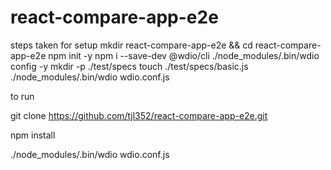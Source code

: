 # react-compare-app-e2e

steps taken for setup
mkdir react-compare-app-e2e && cd react-compare-app-e2e
npm init -y
npm i --save-dev @wdio/cli
./node_modules/.bin/wdio config -y
mkdir -p ./test/specs
touch ./test/specs/basic.js
./node_modules/.bin/wdio wdio.conf.js

to run

git clone https://github.com/tjl352/react-compare-app-e2e.git

npm install

./node_modules/.bin/wdio wdio.conf.js
